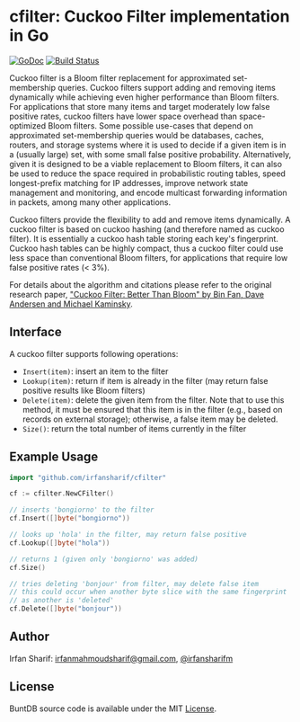 # cfilter: Cuckoo Filter implementation in Go

[![GoDoc](https://godoc.org/github.com/irfansharif/cfilter?status.svg)](https://godoc.org/github.com/irfansharif/cfilter)
[![Build Status](https://travis-ci.org/irfansharif/cfilter.svg?branch=master)](https://travis-ci.org/irfansharif/cfilter)

Cuckoo filter is a Bloom filter replacement for approximated set-membership
queries. Cuckoo filters support adding and removing items dynamically while
achieving even higher performance than Bloom filters. For applications that
store many items and target moderately low false positive rates, cuckoo filters
have lower space overhead than space-optimized Bloom filters.
Some possible use-cases that depend on approximated set-membership queries
would be databases, caches, routers, and storage systems where it is used to
decide if a given item is in a (usually large) set, with some small false
positive probability. Alternatively, given it is designed to be a viable
replacement to Bloom filters, it can also be used to reduce the space required
in probabilistic routing tables, speed longest-prefix matching for IP
addresses, improve network state management and monitoring, and encode
multicast forwarding information in packets, among many other applications.

Cuckoo filters provide the flexibility to add and remove items dynamically. A
cuckoo filter is based on cuckoo hashing (and therefore named as cuckoo
filter).  It is essentially a cuckoo hash table storing each key's fingerprint.
Cuckoo hash tables can be highly compact, thus a cuckoo filter could use less
space than conventional Bloom filters, for applications that require low false
positive rates (< 3%).

For details about the algorithm and citations please refer to the original
research paper, ["Cuckoo Filter: Better Than Bloom" by Bin Fan, Dave Andersen
and Michael Kaminsky](https://www.cs.cmu.edu/~dga/papers/cuckoo-conext2014.pdf).

## Interface
A cuckoo filter supports following operations:

*  `Insert(item)`: insert an item to the filter
*  `Lookup(item)`: return if item is already in the filter (may return false
   positive results like Bloom filters)
*  `Delete(item)`: delete the given item from the filter. Note that to use this
   method, it must be ensured that this item is in the filter (e.g., based on
   records on external storage); otherwise, a false item may be deleted.
*  `Size()`: return the total number of items currently in the filter

## Example Usage
```go
import "github.com/irfansharif/cfilter"

cf := cfilter.NewCFilter()

// inserts 'bongiorno' to the filter
cf.Insert([]byte("bongiorno"))  

// looks up 'hola' in the filter, may return false positive
cf.Lookup([]byte("hola"))       

// returns 1 (given only 'bongiorno' was added)
cf.Size()                       

// tries deleting 'bonjour' from filter, may delete false item
// this could occur when another byte slice with the same fingerprint
// as another is 'deleted'
cf.Delete([]byte("bonjour"))    
```

## Author
Irfan Sharif: <irfanmahmoudsharif@gmail.com>, [@irfansharifm](https://twitter.com/irfansharifm)

## License
BuntDB source code is available under the MIT [License](/LICENSE).
